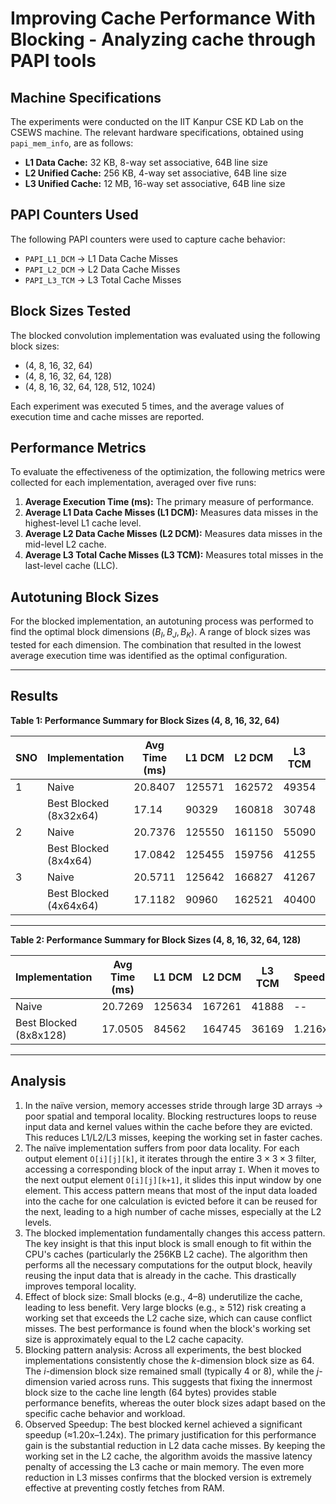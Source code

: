 # Improving Cache Performance With Blocking - Analyzing cache through PAPI tools

## Machine Specifications
The experiments were conducted on the IIT Kanpur CSE KD Lab on the CSEWS machine. The relevant hardware specifications, obtained using `papi_mem_info`, are as follows:

- **L1 Data Cache:** 32 KB, 8-way set associative, 64B line size
- **L2 Unified Cache:** 256 KB, 4-way set associative, 64B line size
- **L3 Unified Cache:** 12 MB, 16-way set associative, 64B line size

## PAPI Counters Used
The following PAPI counters were used to capture cache behavior:

- `PAPI_L1_DCM` → L1 Data Cache Misses
- `PAPI_L2_DCM` → L2 Data Cache Misses
- `PAPI_L3_TCM` → L3 Total Cache Misses

## Block Sizes Tested
The blocked convolution implementation was evaluated using the following block sizes:

- (4, 8, 16, 32, 64)
- (4, 8, 16, 32, 64, 128)
- (4, 8, 16, 32, 64, 128, 512, 1024)

Each experiment was executed 5 times, and the average values of execution time and cache misses are reported.

## Performance Metrics
To evaluate the effectiveness of the optimization, the following metrics were collected for each implementation, averaged over five runs:

1. **Average Execution Time (ms):** The primary measure of performance.
2. **Average L1 Data Cache Misses (L1 DCM):** Measures data misses in the highest-level L1 cache level.
3. **Average L2 Data Cache Misses (L2 DCM):** Measures data misses in the mid-level L2 cache. 
4. **Average L3 Total Cache Misses (L3 TCM):** Measures total misses in the last-level cache (LLC). 

## Autotuning Block Sizes
For the blocked implementation, an autotuning process was performed to find the optimal block dimensions ($B_I, B_J, B_K$). A range of block sizes was tested for each dimension. The combination that resulted in the lowest average execution time was identified as the optimal configuration.

---

## Results

**Table 1: Performance Summary for Block Sizes (4, 8, 16, 32, 64)**

| **SNO** | **Implementation**      | **Avg Time (ms)** | **L1 DCM** | **L2 DCM** | **L3 TCM** | **Speedup** |
|---------|--------------------------|-------------------|------------|------------|------------|-------------|
| 1       | Naive                   | 20.8407           | 125571     | 162572     | 49354      | --          |
|         | Best Blocked (8x32x64)  | 17.14             | 90329      | 160818     | 30748      | 1.216x      |
| 2       | Naive                   | 20.7376           | 125550     | 161150     | 55090      | --          |
|         | Best Blocked (8x4x64)   | 17.0842           | 125455     | 159756     | 41255      | 1.214x      |
| 3       | Naive                   | 20.5711           | 125642     | 166827     | 41267      | --          |
|         | Best Blocked (4x64x64)  | 17.1182           | 90960      | 162521     | 40400      | 1.202x      |

---

**Table 2: Performance Summary for Block Sizes (4, 8, 16, 32, 64, 128)**

| **Implementation**      | **Avg Time (ms)** | **L1 DCM** | **L2 DCM** | **L3 TCM** | **Speedup** |
|--------------------------|-------------------|------------|------------|------------|-------------|
| Naive                   | 20.7269           | 125634     | 167261     | 41888      | --          |
| Best Blocked (8x8x128)  | 17.0505           | 84562      | 164745     | 36169      | 1.216x      |

---

## Analysis
1. In the naïve version, memory accesses stride through large 3D arrays → poor spatial and temporal locality. Blocking restructures loops to reuse input data and kernel values within the cache before they are evicted. This reduces L1/L2/L3 misses, keeping the working set in faster caches.
2. The naïve implementation suffers from poor data locality. For each output element `O[i][j][k]`, it iterates through the entire $3 \times 3 \times 3$ filter, accessing a corresponding block of the input array `I`. When it moves to the next output element `O[i][j][k+1]`, it slides this input window by one element. This access pattern means that most of the input data loaded into the cache for one calculation is evicted before it can be reused for the next, leading to a high number of cache misses, especially at the L2 levels.
3. The blocked implementation fundamentally changes this access pattern. The key insight is that this input block is small enough to fit within the CPU's caches (particularly the 256KB L2 cache). The algorithm then performs all the necessary computations for the output block, heavily reusing the input data that is already in the cache. This drastically improves temporal locality.
4. Effect of block size: Small blocks (e.g., 4–8) underutilize the cache, leading to less benefit. Very large blocks (e.g., ≥ 512) risk creating a working set that exceeds the L2 cache size, which can cause conflict misses. The best performance is found when the block's working set size is approximately equal to the L2 cache capacity.
5. Blocking pattern analysis: Across all experiments, the best blocked implementations consistently chose the *k*-dimension block size as 64. The *i*-dimension block size remained small (typically 4 or 8), while the *j*-dimension varied across runs. This suggests that fixing the innermost block size to the cache line length (64 bytes) provides stable performance benefits, whereas the outer block sizes adapt based on the specific cache behavior and workload.
6. Observed Speedup: The best blocked kernel achieved a significant speedup (≈1.20x–1.24x). The primary justification for this performance gain is the substantial reduction in L2 data cache misses. By keeping the working set in the L2 cache, the algorithm avoids the massive latency penalty of accessing the L3 cache or main memory. The even more reduction in L3 misses confirms that the blocked version is extremely effective at preventing costly fetches from RAM.
